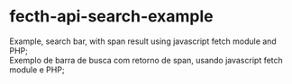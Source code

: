 # fecth-api-search-example
 Example, search bar, with span result using javascript fetch module and PHP;
 <br>
 Exemplo de barra de busca com retorno de span, usando javascript fetch  module e  PHP;
